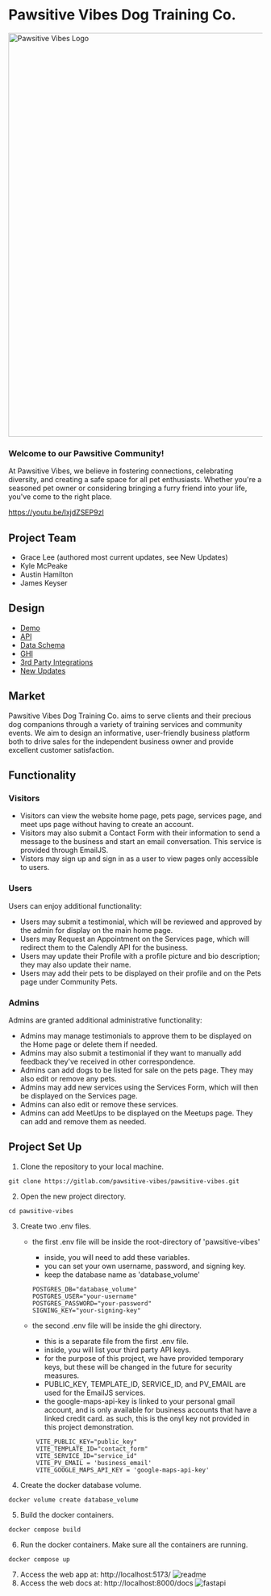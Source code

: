 # Pawsitive Vibes Dog Training Co.

<img src="./ghi/src/images/PV_Logo.png" alt="Pawsitive Vibes Logo" width="800">

### Welcome to our Pawsitive Community!

At Pawsitive Vibes, we believe in fostering connections, celebrating diversity, and creating a safe space for all pet enthusiasts. Whether you're a seasoned pet owner or considering bringing a furry friend into your life, you've come to the right place.

https://youtu.be/IxjdZSEP9zI

## Project Team

-   Grace Lee (authored most current updates, see New Updates)
-   Kyle McPeake
-   Austin Hamilton
-   James Keyser

## Design

-   [Demo](./docs/DEMO.md)
-   [API](./docs/API.md)
-   [Data Schema](./docs/DATASCHEMA.md)
-   [GHI](./docs/GHI.md)
-   [3rd Party Integrations](./docs/INTEGRATIONS.md)
-   [New Updates](./docs/UPDATES.md)


## Market

Pawsitive Vibes Dog Training Co. aims to serve clients and their precious dog companions through a variety of training services and community events. We aim to design an informative, user-friendly business platform both to drive sales for the independent business owner and provide excellent customer satisfaction.

## Functionality

### Visitors

-   Visitors can view the website home page, pets page, services page, and meet ups page without having to create an account.
-   Visitors may also submit a Contact Form with their information to send a message to the business and start an email conversation. This service is provided through EmailJS.
-   Vistors may sign up and sign in as a user to view pages only accessible to users.

### Users

Users can enjoy additional functionality:

-   Users may submit a testimonial, which will be reviewed and approved by the admin for display on the main home page.
-   Users may Request an Appointment on the Services page, which will redirect them to the Calendly API for the business.
-   Users may update their Profile with a profile picture and bio description; they may also update their name.
-   Users may add their pets to be displayed on their profile and on the Pets page under Community Pets.

### Admins

Admins are granted additional administrative functionality:

-   Admins may manage testimonials to approve them to be displayed on the Home page or delete them if needed.
-   Admins may also submit a testimonial if they want to manually add feedback they've received in other correspondence.
-   Admins can add dogs to be listed for sale on the pets page. They may also edit or remove any pets.
-   Admins may add new services using the Services Form, which will then be displayed on the Services page.
-   Admins can also edit or remove these services.
-   Admins can add MeetUps to be displayed on the Meetups page. They can add and remove them as needed.

## Project Set Up

1. Clone the repository to your local machine.

```
git clone https://gitlab.com/pawsitive-vibes/pawsitive-vibes.git
```

2. Open the new project directory.

```
cd pawsitive-vibes
```

3. Create two .env files.

    - the first .env file will be inside the root-directory of 'pawsitive-vibes'

        - inside, you will need to add these variables.
        - you can set your own username, password, and signing key.
        - keep the database name as 'database_volume'

        ```
        POSTGRES_DB="database_volume"
        POSTGRES_USER="your-username"
        POSTGRES_PASSWORD="your-password"
        SIGNING_KEY="your-signing-key"

        ```

    - the second .env file will be inside the ghi directory.

        - this is a separate file from the first .env file.
        - inside, you will list your third party API keys.
        - for the purpose of this project, we have provided temporary keys,
          but these will be changed in the future for security measures.
        - PUBLIC_KEY, TEMPLATE_ID, SERVICE_ID, and PV_EMAIL are used for the EmailJS services.
        - the google-maps-api-key is linked to your personal gmail account,
          and is only available for business accounts that have a linked credit card.
          as such, this is the onyl key not provided in this project demonstration.

        ```
         VITE_PUBLIC_KEY="public_key"
         VITE_TEMPLATE_ID="contact_form"
         VITE_SERVICE_ID="service_id"
         VITE_PV_EMAIL = 'business_email'
         VITE_GOOGLE_MAPS_API_KEY = 'google-maps-api-key'
        ```

4. Create the docker database volume.

```
docker volume create database_volume
```

5. Build the docker containers.

```
docker compose build
```

6. Run the docker containers. Make sure all the containers are running.

```
docker compose up
```

7. Access the web app at: http://localhost:5173/
   ![readme](./docs/images/readme.png)
8. Access the web docs at: http://localhost:8000/docs
   ![fastapi](./docs/images/fastapi.png)
